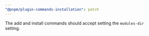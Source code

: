 ```yaml
---
"@pnpm/plugin-commands-installation": patch
---
```


The add and install commands should accept setting the `modules-dir` setting.
